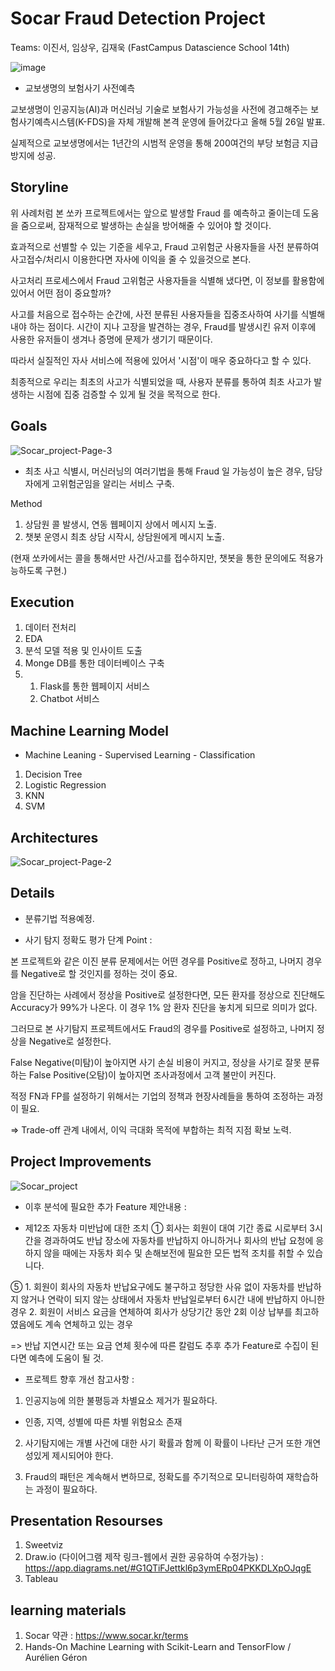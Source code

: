 # Socar Fraud Detection Project

Teams: 이진서, 임상우, 김재욱 (FastCampus Datascience School 14th)


![image](https://user-images.githubusercontent.com/68367214/97532893-a115a200-19fa-11eb-9049-2dcadfc44eac.png)

* 교보생명의 보험사기 사전예측

교보생명이 인공지능(AI)과 머신러닝 기술로 보험사기 가능성을 사전에 경고해주는 
보험사기예측시스템(K-FDS)을 자체 개발해 본격 운영에 들어갔다고 올해 5월 26일 발표.

실제적으로 교보생명에서는 1년간의 시범적 운영을 통해 200여건의 부당 보험금 지급 방지에 성공.


## Storyline

위 사례처럼 본 쏘카 프로젝트에서는 앞으로 발생할 Fraud 를 예측하고 줄이는데 도움을 줌으로써, 
잠재적으로 발생하는 손실을 방어해줄 수 있어야 할 것이다.

효과적으로 선별할 수 있는 기준을 세우고, Fraud 고위험군 사용자들을 사전 분류하여 
사고접수/처리시 이용한다면 자사에 이익을 줄 수 있을것으로 본다.


사고처리 프로세스에서 Fraud 고위험군 사용자들을 식별해 냈다면, 
이 정보를 활용함에 있어서 어떤 점이 중요할까?

사고를 처음으로 접수하는 순간에, 사전 분류된 사용자들을 집중조사하여 사기를 식별해 내야 하는 점이다. 
시간이 지나 고장을 발견하는 경우, Fraud를 발생시킨 유저 이후에 사용한 유저들이 생겨나 증명에 문제가 생기기 때문이다.

따라서 실질적인 자사 서비스에 적용에 있어서 '시점'이 매우 중요하다고 할 수 있다.


최종적으로 우리는 최초의 사고가 식별되었을 때, 사용자 분류를 통하여
최초 사고가 발생하는 시점에 집중 검증할 수 있게 될 것을 목적으로 한다.


## Goals

![Socar_project-Page-3](https://user-images.githubusercontent.com/68367214/97603219-891c3d80-1a4f-11eb-9693-9f43ab8b0c99.png)

* 최초 사고 식별시, 머신러닝의 여러기법을 통해 Fraud 일 가능성이 높은 경우, 담당자에게 고위험군임을 알리는 서비스 구축.

Method 

1. 상담원 콜 발생시, 연동 웹페이지 상에서 메시지 노출.
2. 챗봇 운영시 최초 상담 시작시, 상담원에게 메시지 노출.

(현재 쏘카에서는 콜을 통해서만 사건/사고를 접수하지만, 챗봇을 통한 문의에도 적용가능하도록 구현.)




## Execution

1. 데이터 전처리
2. EDA
3. 분석 모델 적용 및 인사이트 도출
4. Monge DB를 통한 데이터베이스 구축
5. 1) Flask를 통한 웹페이지 서비스
   2) Chatbot 서비스


## Machine Learning Model

* Machine Leaning - Supervised Learning - Classification

1. Decision Tree
2. Logistic Regression
3. KNN
4. SVM
        
        
## Architectures

![Socar_project-Page-2](https://user-images.githubusercontent.com/68367214/97545022-bf38cd80-1a0d-11eb-84a7-30a7d3d5a116.png)


## Details

* 분류기법 적용예정.


* 사기 탐지 정확도 평가 단계 Point :

본 프로젝트와 같은 이진 분류 문제에서는 어떤 경우를 Positive로 정하고,
나머지 경우를 Negative로 할 것인지를 정하는 것이 중요.

암을 진단하는 사례에서 정상을 Positive로 설정한다면, 모든 환자를 정상으로 진단해도 Accuracy가 99%가 나온다.
이 경우 1% 암 환자 진단을 놓치게 되므로 의미가 없다.

그러므로 본 사기탐지 프로젝트에서도 Fraud의 경우를 Positive로 설정하고, 나머지 정상을 Negative로 설정한다.

False Negative(미탐)이 높아지면 사기 손실 비용이 커지고,
정상을 사기로 잘못 분류하는 False Positive(오탐)이 높아지면 조사과정에서 고객 불만이 커진다.

적정 FN과 FP를 설정하기 위해서는 기업의 정책과 현장사례들을 통하여 조정하는 과정이 필요.
   
=> Trade-off 관계 내에서, 이익 극대화 목적에 부합하는 최적 지점 확보 노력.


## Project Improvements

![Socar_project](https://user-images.githubusercontent.com/68367214/97540316-d1fbd400-1a06-11eb-987f-cfc3fe6df66b.png)


* 이후 분석에 필요한 추가 Feature 제안내용 :
    
- 제12조 자동차 미반납에 대한 조치
① 회사는 회원이 대여 기간 종료 시로부터 3시간을 경과하여도 반납 장소에 자동차를 반납하지 아니하거나 
  회사의 반납 요청에 응하지 않을 때에는 자동차 회수 및 손해보전에 필요한 모든 법적 조치를 취할 수 있습니다. 

⑤ 1. 회원이 회사의 자동차 반납요구에도 불구하고 정당한 사유 없이 자동차를 반납하지 않거나 
  연락이 되지 않는 상태에서 자동차 반납일로부터 6시간 내에 반납하지 아니한 경우
  2. 회원이 서비스 요금을 연체하여 회사가 상당기간 동안 2회 이상 납부를 최고하였음에도 계속 연체하고 있는 경우

 
=> 반납 지연시간 또는 요금 연체 횟수에 따른 칼럼도 추후 추가 Feature로 수집이 된다면 예측에 도움이 될 것.


* 프로젝트 향후 개선 참고사항 :

1) 인공지능에 의한 불평등과 차별요소 제거가 필요하다.
- 인종, 지역, 성별에 따른 차별 위험요소 존재

2) 사기탐지에는 개별 사건에 대한 사기 확률과 함께 이 확률이 나타난 근거 또한 개연성있게 제시되어야 한다.

3) Fraud의 패턴은 계속해서 변하므로, 정확도를 주기적으로 모니터링하여 재학습하는 과정이 필요하다.



## Presentation Resourses

1. Sweetviz
2. Draw.io (다이어그램 제작 링크-웹에서 권한 공유하여 수정가능) : https://app.diagrams.net/#G1QTiFJettkl6p3ymERp04PKKDLXpOJqgE
3. Tableau


## learning materials

1. Socar 약관 : https://www.socar.kr/terms
2. Hands-On Machine Learning with Scikit-Learn and TensorFlow / Aurélien Géron
